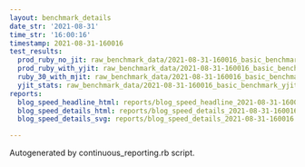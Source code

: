 ```yaml
---
layout: benchmark_details
date_str: '2021-08-31'
time_str: '16:00:16'
timestamp: 2021-08-31-160016
test_results:
  prod_ruby_no_jit: raw_benchmark_data/2021-08-31-160016_basic_benchmark_prod_ruby_no_jit.json
  prod_ruby_with_yjit: raw_benchmark_data/2021-08-31-160016_basic_benchmark_prod_ruby_with_yjit.json
  ruby_30_with_mjit: raw_benchmark_data/2021-08-31-160016_basic_benchmark_ruby_30_with_mjit.json
  yjit_stats: raw_benchmark_data/2021-08-31-160016_basic_benchmark_yjit_stats.json
reports:
  blog_speed_headline_html: reports/blog_speed_headline_2021-08-31-160016.html
  blog_speed_details_html: reports/blog_speed_details_2021-08-31-160016.html
  blog_speed_details_svg: reports/blog_speed_details_2021-08-31-160016.svg

---
```

Autogenerated by continuous_reporting.rb script.
